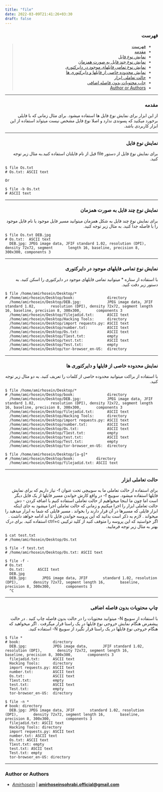 ```yaml
---
title: "file"
date: 2022-03-09T21:41:26+03:30
draft: false
---
```


<div dir='rtl'>

### فهرست

> - [فهرست](#فهرست)
> - [مقدمه](#مقدمه)
> - [نمایش نوع فایل](#نمایش-نوع-فایل)
> - [نمایش نوع چند فایل به صورت همزمان](#نمایش-نوع-چند-فایل-به-صورت-همزمان)
> - [نمایش نوع تمامی فایلهای موجود در دایرکتوری](#نمایش-نوع-تمامی-فایلهای-موجود-در-دایرکتوری)
> - [نمایش محدوده خاصی از فایلها و دایرکتوری ها](#نمایش-محدوده-خاصی-از-فایلها-و-دایرکتوری-ها)
> - [حالت تعاملی ابزار](#حالت-تعاملی-ابزار)
> - [چاپ محتویات بدون فاصله اضافی](#چاپ-محتویات-بدون-فاصله-اضافی)
> - [Author or Authors](#author-or-authors)
</div>



---
<div dir='rtl'>

### مقدمه
از این ابزار برای نمایش نوع فایل ها استفاده میشود. برای مثال زمانی که با فایلی برخورد میکنید که پسوندی ندارد و اصلا نوع فایل مشخص نیست میتواند استفاده از این ابزار کاربردی باشد.
</div>



---
<div dir='rtl'>

### نمایش نوع فایل
برای نمایش نوع فایل از دستور file قبل از نام فایلتان استفاده کنید.به مثال زیر توجه کنید.
</div>

    $ file Os.txt 
    # Os.txt: ASCII text
    
    Or 

    $ file -b Os.txt
    # ASCII text



---
<div dir='rtl'>

### نمایش نوع چند فایل به صورت همزمان
برای نمایش نوع چند فایل به شکل همزمان میتوانید مسیر فایل موجود یا نام فایل موجود را با فاصله جدا کنید. به مثال زیر توجه کنید.
</div>

    $ file Os.txt DEB.jpg
    # Os.txt:  ASCII text
      DEB.jpg: JPEG image data, JFIF standard 1.02, resolution (DPI), density 72x72, segment       length 16, baseline, precision 8, 300x300, components 3



---
<div dir='rtl'>

### نمایش نوع تمامی فایلهای موجود در دایرکتوری
با استفاده از ستاره * میتوانید تمامی فایلهای موجود در دایرکتوری را اسکن کنید. به دستور زیر دقت کنید.

</div>

    $ file /home/amirhosein/Desktop/*
    # /home/amirhosein/Desktop/book:               directory
      /home/amirhosein/Desktop/DEB.jpg:            JPEG image data, JFIF standard 1.02,       resolution (DPI), density 72x72, segment length 16, baseline, precision 8, 300x300,       components 3
      /home/amirhosein/Desktop/filejadid.txt:      ASCII text
      /home/amirhosein/Desktop/Hacking Tools:      directory
      /home/amirhosein/Desktop/import requests.py: ASCII text
      /home/amirhosein/Desktop/number.txt:         ASCII text
      /home/amirhosein/Desktop/Os.txt:             ASCII text
      /home/amirhosein/Desktop/T1est.txt:          empty
      /home/amirhosein/Desktop/test.txt:           ASCII text
      /home/amirhosein/Desktop/Test.txt:           empty
      /home/amirhosein/Desktop/tor-browser_en-US:  directory
        


---
<div dir='rtl'>

### نمایش محدوده خاصی از فایلها و دایرکتوری ها
با استفاده از براکت میتوانید محدوده خاصی از کلمات را تعریف کنید. به دو مثال زیر توجه کنید.
</div>

    $ file /home/amirhosein/Desktop/*
    # /home/amirhosein/Desktop/book:               directory
      /home/amirhosein/Desktop/DEB.jpg:            JPEG image data, JFIF standard 1.02,       resolution (DPI), density 72x72, segment length 16, baseline, precision 8, 300x300,       components 3
      /home/amirhosein/Desktop/filejadid.txt:      ASCII text
      /home/amirhosein/Desktop/Hacking Tools:      directory
      /home/amirhosein/Desktop/import requests.py: ASCII text
      /home/amirhosein/Desktop/number.txt:         ASCII text
      /home/amirhosein/Desktop/Os.txt:             ASCII text
      /home/amirhosein/Desktop/T1est.txt:          empty
      /home/amirhosein/Desktop/test.txt:           ASCII text
      /home/amirhosein/Desktop/Test.txt:           empty
      /home/amirhosein/Desktop/tor-browser_en-US:  directory
        
    $ file /home/amirhosein/Desktop/[a-g]*
    # /home/amirhosein/Desktop/book:          directory
      /home/amirhosein/Desktop/filejadid.txt: ASCII text
                                                   


---
<div dir='rtl'>

### حالت تعاملی ابزار
برای استفاده از حالت تعاملی ما به سوییچی تحت عنوان f- نیاز داریم که برای نمایش فایلها استفاده میشود. سوییچ f- در واقع کارش خواندن مسیر فایلها از یک فایل دیگر است اما چون ما اینجا میخواهیم از حالت تعاملی استفاده کنیم با اضافه کردن - دش حالت تعاملی ابزار را اجرا میکنیم و زمانی که حالت تعاملی اجرا میشود به جای اینکه ابزار فایلی که مسیرها در آن قرار دارند را بخواند . مسیر فایلی که شما به ابزار میدهید را میخواند . لازم به ذکر است بدانید که این پروسه خواندن فایل تا ابد ادامه خواهد داشت . اگر خواستید که این پروسه را متوقف کنید از کلید ترکیبی ctrl+c استفاده کنید. برای درک بهتر به مثال زیر توجه فرمایید.
</div>

    $ cat test.txt
    # /home/amirhosein/Desktop/Os.txt
             
    $ file -f test.txt
    # /home/amirhosein/Desktop/Os.txt: ASCII text

    $ file -f -
    # Os.txt
      Os.txt:      ASCII text
      DEB.jpg
      DEB.jpg:       JPEG image data, JFIF       standard 1.02, resolution (DPI),       density 72x72, segment length 16,       baseline, precision 8, 300x300,       components 3
      ^C
     


---
<div dir='rtl'>

### چاپ محتویات بدون فاصله اضافی 
با استفاده از سوییچ N- میتوانید محتویات را در حالت بدون فاصله چاپ کنید . در حالت پیشفرض هنگام نمایش خروجی نوع فایلها در یک راستا قرار میگرفت . اگر میخواهید که هنگام خروجی نوع فایلها در یک راستا قرار نگیرد از سوییچ N- استفاده کنید.
</div>

    $ file *
    # book:               directory
      DEB.jpg:            JPEG image data,       JFIF standard 1.02, resolution (DPI),       density 72x72, segment length 16,       baseline, precision 8, 300x300,       components 3
      filejadid.txt:      ASCII text
      Hacking Tools:      directory
      import requests.py: ASCII text
      number.txt:         ASCII text
      Os.txt:             ASCII text
      T1est.txt:          empty
      test.txt:           ASCII text
      Test.txt:           empty
      tor-browser_en-US:  directory
      
    $ file -n *
    # book: directory
      DEB.jpg: JPEG image data, JFIF       standard 1.02, resolution (DPI),       density 72x72, segment length 16,       baseline, precision 8, 300x300,       components 3
      filejadid.txt: ASCII text
      Hacking Tools: directory
      import requests.py: ASCII text
      number.txt: ASCII text
      Os.txt: ASCII text
      T1est.txt: empty
      test.txt: ASCII text
      Test.txt: empty
      tor-browser_en-US: directory
      
---

### Author or Authors

- *[Amirhosein](https://github.com/amirhoseinsb)* | **<amirhoseinsohrabi.official@gmail.com>**

